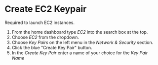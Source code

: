 # Create EC2 Keypair
Required to launch EC2 instances.

1. From the home dashboard type *EC2* into the search box at the top.
2. Choose *EC2* from the dropdown.
3. Choose *Key Pairs* on the left menu in the *Network & Security* section.
4. Click the blue "Create Key Pair" button.
5. In the *Create Key Pair* enter a name of your choice for the *Key Pair Name*
<!--stackedit_data:
eyJoaXN0b3J5IjpbLTE5NTEzNTQ1MzYsMTcwODg3NzkzNSw5NT
MwNjgwNTJdfQ==
-->